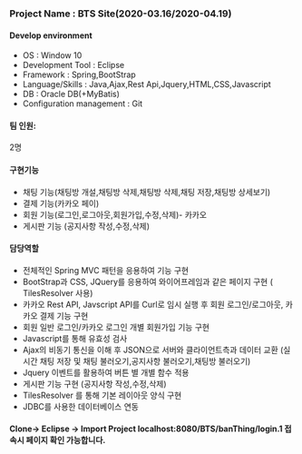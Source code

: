 <h3>Project Name : BTS Site(2020-03.16/2020-04.19)</h3>
<h4>Develop environment</h4>
<ul>
 <li>OS : Window 10</li>
 <li>Development Tool : Eclipse </li>
 <li>Framework : Spring,BootStrap</li>
 <li>Language/Skills : Java,Ajax,Rest Api,Jquery,HTML,CSS,Javascript</li>
 <li>DB : Oracle DB(+MyBatis)</li>
 <li>Configuration management : Git</li>
 </ul>

<h4>팀 인원:</h4> 2명

<h4>구현기능</h4>

- 채팅 기능(채팅방 개설,채팅방 삭제,채팅방 삭제,채팅 저장,채팅방 상세보기)
- 결제 기능(카카오 페이)
- 회원 기능(로그인,로그아웃,회원가입,수정,삭제)- 카카오
- 게시판 기능 (공지사항 작성,수정,삭제)


<h4>담당역할 </h4>

- 전체적인 Spring MVC 패턴을 응용하여 기능 구현
- BootStrap과 CSS, JQuery를 응용하여 와이어프레임과 같은 페이지 구현
( TilesResolver 사용)
- 카카오 Rest API, Javscript API를 Curl로 임시 실행 후 회원 로그인/로그아웃, 카카오 결제 기능 구현
- 회원 일반 로그인/카카오 로그인 개별 회원가입 기능 구현
- Javascript를 통해 유효성 검사
- Ajax의 비동기 통신을 이해 후  JSON으로 서버와 클라이언트측과 데이터 교환 (실시간 채팅 저장 및 채팅 불러오기,공지사항 불러오기,채팅방 불러오기)
- Jquery 이벤트를 활용하여 버튼 별 개별 함수 적용
- 게시판 기능 구현 (공지사항 작성,수정,삭제)
- TilesResolver 를 통해 기본 레이아웃 양식 구현
- JDBC를 사용한 데이터베이스 연동
 

<h4>Clone-> Eclipse -> Import Project
localhost:8080/BTS/banThing/login.1 접속시 페이지 확인 가능합니다.</h4>
